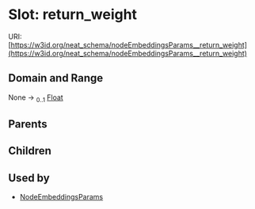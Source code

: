 
# Slot: return_weight




URI: [https://w3id.org/neat_schema/nodeEmbeddingsParams__return_weight](https://w3id.org/neat_schema/nodeEmbeddingsParams__return_weight)


## Domain and Range

None &#8594;  <sub>0..1</sub> [Float](types/Float.md)

## Parents


## Children


## Used by

 * [NodeEmbeddingsParams](NodeEmbeddingsParams.md)
